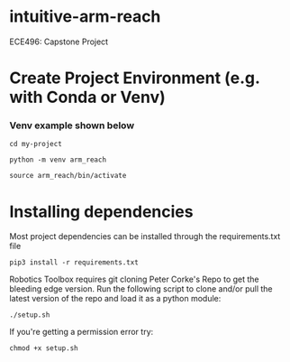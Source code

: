 # intuitive-arm-reach
ECE496: Capstone Project

# Create Project Environment (e.g. with Conda or Venv)

### Venv example shown below
`cd my-project`

`python -m venv arm_reach`

`source arm_reach/bin/activate`

# Installing dependencies

Most project dependencies can be installed through the requirements.txt file

`pip3 install -r requirements.txt`

Robotics Toolbox requires git cloning Peter Corke's Repo to get the bleeding edge version. Run the following script to clone and/or pull the latest version of the repo and load it as a python module:

`./setup.sh`

If you're getting a permission error try:

`chmod +x setup.sh`



